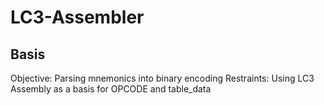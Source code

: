 # LC3-Assembler

## Basis

Objective: Parsing mnemonics into binary encoding
Restraints: Using LC3 Assembly as a basis for OPCODE and table_data

